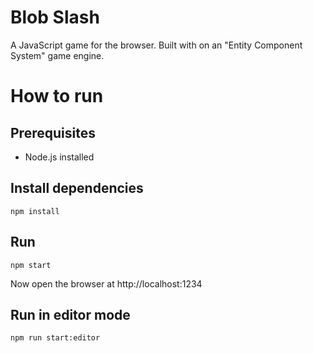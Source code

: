 # Blob Slash

A JavaScript game for the browser. Built with on an "Entity Component System" game engine.

# How to run

## Prerequisites

- Node.js installed

## Install dependencies

```
npm install
```

## Run

```
npm start
```

Now open the browser at http://localhost:1234

## Run in editor mode

```
npm run start:editor
```